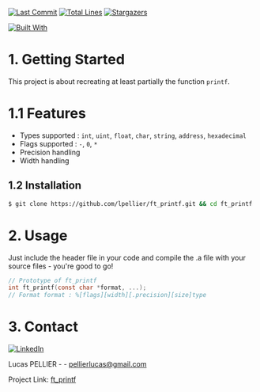 [![Last Commit][last-commit]][project-url]
[![Total Lines][total-lines]][project-url]
[![Stargazers][stars-shield]][stars-url]

[![Built With][built-with-C]][project-url]

# 1. Getting Started
This project is about recreating at least partially the function `printf`.

# 1.1 Features
* Types supported : `int`, `uint`, `float`, `char`, `string`, `address`, `hexadecimal`
* Flags supported : `-`, `0`, `*`
* Precision handling
* Width handling

## 1.2 Installation
```bash
$ git clone https://github.com/lpellier/ft_printf.git && cd ft_printf
```

# 2. Usage
Just include the header file in your code and compile the .a file with your source files - you're good to go!

```c
// Prototype of ft_printf
int ft_printf(const char *format, ...);
// Format format : %[flags][width][.precision][size]type
```

# 3. Contact
[![LinkedIn][linkedin-shield]][linkedin-url]

Lucas PELLIER - - pellierlucas@gmail.com

Project Link: [ft_printf](https://github.com/lpellier/ft_printf)

[built-with-C]: https://img.shields.io/badge/built%20with-C-blueviolet

[project-url]: https://github.com/lpellier/ft_printf

[total-lines]: https://img.shields.io/tokei/lines/github/lpellier/ft_printf
[last-commit]: https://img.shields.io/github/last-commit/lpellier/ft_printf?style=flat

[stars-shield]: https://img.shields.io/github/stars/lpellier/ft_printf.svg?style=flat
[stars-url]: https://github.com/lpellier/ft_printf/stargazers
[linkedin-shield]: https://img.shields.io/badge/-LinkedIn-black.svg?flat&logo=linkedin&colorB=555
[linkedin-url]: https://linkedin.com/in/linkedin_username
[product-screenshot]: images/screenshot.png
[React.js]: https://img.shields.io/badge/React-20232A?style=for-the-badge&logo=react&logoColor=61DAFB
[React-url]: https://reactjs.org/ 
